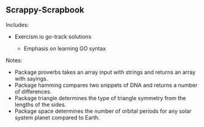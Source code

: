 <!DOCTYPE html>
<html>
<head>
<link href="Rhttps://github.com/spudnik12/Scrappy-Scrapbook/tree/master/README" type="text/css" rel="stylesheet">
</head>
<body>
<article>
<h1>Scrappy-Scrapbook</h1>
<p>Includes:
<ul>
<li>Exercism.io go-track solutions</li>
<ul><li>Emphasis on learning GO syntax</li></ul>
</ul>
</p>
<p>Notes:
<ul>
<li>Package proverbs takes an array input with strings and returns an array with sayings.</li>
<li>Package hamming compares two snippets of DNA and returns a number of differences.</li>
<li>Package triangle  determines the type of triangle symmetry from the lengths of the sides.</li>
<li>Package space determines the number of orbital periods for any solar system planet compared to Earth.</li>
</ul>
</p>
</article>
</body>
</html>

